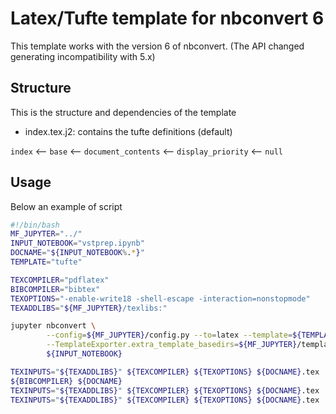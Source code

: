 Latex/Tufte template for nbconvert 6
====================================

This template works with the version 6 of nbconvert. 
(The API changed generating incompatibility with 5.x)

Structure
---------

This is the structure and dependencies of the template

* index.tex.j2: contains the tufte definitions (default)

`index` <-- `base` <-- `document_contents` <-- `display_priority` <-- `null`


Usage 
-----

Below an example of script

```bash
#!/bin/bash
MF_JUPYTER="../"
INPUT_NOTEBOOK="vstprep.ipynb"
DOCNAME="${INPUT_NOTEBOOK%.*}"
TEMPLATE="tufte"

TEXCOMPILER="pdflatex"
BIBCOMPILER="bibtex"
TEXOPTIONS="-enable-write18 -shell-escape -interaction=nonstopmode"
TEXADDLIBS="${MF_JUPYTER}/texlibs:"

jupyter nbconvert \
        --config=${MF_JUPYTER}/config.py --to=latex --template=${TEMPLATE} \
        --TemplateExporter.extra_template_basedirs=${MF_JUPYTER}/templates \
        ${INPUT_NOTEBOOK}

TEXINPUTS="${TEXADDLIBS}" ${TEXCOMPILER} ${TEXOPTIONS} ${DOCNAME}.tex
${BIBCOMPILER} ${DOCNAME}
TEXINPUTS="${TEXADDLIBS}" ${TEXCOMPILER} ${TEXOPTIONS} ${DOCNAME}.tex
TEXINPUTS="${TEXADDLIBS}" ${TEXCOMPILER} ${TEXOPTIONS} ${DOCNAME}.tex
```

